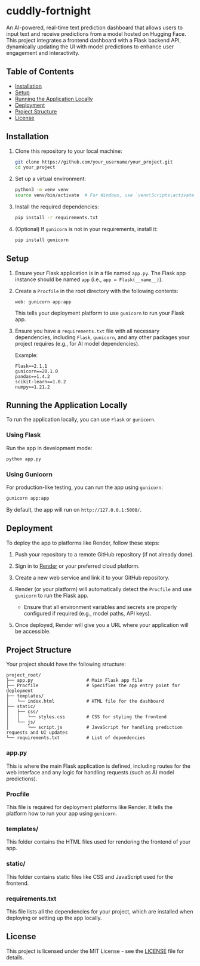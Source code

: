 # cuddly-fortnight
An AI-powered, real-time text prediction dashboard that allows users to input text and receive predictions from a model hosted on Hugging Face. This project integrates a frontend dashboard with a Flask backend API, dynamically updating the UI with model predictions to enhance user engagement and interactivity.

## Table of Contents

- [Installation](#installation)
- [Setup](#setup)
- [Running the Application Locally](#running-the-application-locally)
- [Deployment](#deployment)
- [Project Structure](#project-structure)
- [License](#license)

## Installation

1. Clone this repository to your local machine:

   ```bash
   git clone https://github.com/your_username/your_project.git
   cd your_project
   ```

2. Set up a virtual environment:

   ```bash
   python3 -m venv venv
   source venv/bin/activate  # For Windows, use `venv\Scripts\activate`
   ```

3. Install the required dependencies:

   ```bash
   pip install -r requirements.txt
   ```

4. (Optional) If `gunicorn` is not in your requirements, install it:

   ```bash
   pip install gunicorn
   ```

## Setup

1. Ensure your Flask application is in a file named `app.py`. The Flask app instance should be named `app` (i.e., `app = Flask(__name__)`).
   
2. Create a `Procfile` in the root directory with the following contents:

   ```
   web: gunicorn app:app
   ```

   This tells your deployment platform to use `gunicorn` to run your Flask app.

3. Ensure you have a `requirements.txt` file with all necessary dependencies, including `Flask`, `gunicorn`, and any other packages your project requires (e.g., for AI model dependencies).

   Example:

   ```
   Flask==2.1.1
   gunicorn==20.1.0
   pandas==1.4.2
   scikit-learn==1.0.2
   numpy==1.21.2
   ```

## Running the Application Locally

To run the application locally, you can use `Flask` or `gunicorn`.

### Using Flask

Run the app in development mode:

```bash
python app.py
```

### Using Gunicorn

For production-like testing, you can run the app using `gunicorn`:

```bash
gunicorn app:app
```

By default, the app will run on `http://127.0.0.1:5000/`.

## Deployment

To deploy the app to platforms like Render, follow these steps:

1. Push your repository to a remote GitHub repository (if not already done).

2. Sign in to [Render](https://render.com) or your preferred cloud platform.

3. Create a new web service and link it to your GitHub repository.

4. Render (or your platform) will automatically detect the `Procfile` and use `gunicorn` to run the Flask app.

   - Ensure that all environment variables and secrets are properly configured if required (e.g., model paths, API keys).

5. Once deployed, Render will give you a URL where your application will be accessible.

## Project Structure

Your project should have the following structure:

```
project_root/
├── app.py                    # Main Flask app file
├── Procfile                  # Specifies the app entry point for deployment
├── templates/
│   └── index.html            # HTML file for the dashboard
├── static/
│   ├── css/
│   │   └── styles.css        # CSS for styling the frontend
│   └── js/
│       └── script.js         # JavaScript for handling prediction requests and UI updates
└── requirements.txt          # List of dependencies
```

### app.py

This is where the main Flask application is defined, including routes for the web interface and any logic for handling requests (such as AI model predictions).

### Procfile

This file is required for deployment platforms like Render. It tells the platform how to run your app using `gunicorn`.

### templates/

This folder contains the HTML files used for rendering the frontend of your app.

### static/

This folder contains static files like CSS and JavaScript used for the frontend.

### requirements.txt

This file lists all the dependencies for your project, which are installed when deploying or setting up the app locally.

## License

This project is licensed under the MIT License - see the [LICENSE](LICENSE) file for details.
